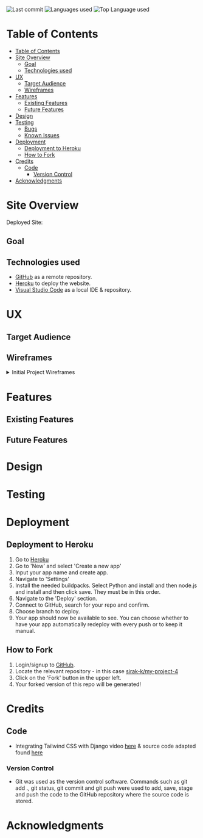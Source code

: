 ![Last commit](https://img.shields.io/github/last-commit/sirak-k/my-project-4) 
![Languages used](https://img.shields.io/github/languages/count/sirak-k/my-project-4)
![Top Language used](https://img.shields.io/github/languages/top/sirak-k/my-project-4)


# Table of Contents

- [Table of Contents](#table-of-contents)
- [Site Overview](#site-overview)
  - [Goal](#goal)
  - [Technologies used](#technologies-used)
- [UX](#ux)
  - [Target Audience](#target-audience)
  - [Wireframes](#wireframes)
- [Features](#features)
  - [Existing Features](#existing-features)
  - [Future Features](#future-features)
- [Design](#design)
- [Testing](#testing)
  - [Bugs](#bugs)
  - [Known Issues](#known-issues)
- [Deployment](#deployment)
  - [Deployment to Heroku](#deployment-to-heroku)
  - [How to Fork](#how-to-fork)
- [Credits](#credits)
  - [Code](#code)
    - [Version Control](#version-control)
- [Acknowledgments](#acknowledgments)
  


# Site Overview
Deployed Site: 

## Goal


## Technologies used


- [GitHub](https://github.com/) as a remote repository.
- [Heroku](https://heroku.com) to deploy the website.
- [Visual Studio Code](https://code.visualstudio.com/) as a local IDE & repository.

# UX
## Target Audience

## Wireframes
<details>
           <summary>Initial Project Wireframes</summary>
           <details>
           <summary>Base Website</summary>
<p>
          <img src="readme_docs/wireframes/home_page.png">
          <br>
          <img src="readme_docs/wireframes/.png">
          <br>
          <img src="readme_docs/wireframes/.png">
          <br>
          <img src="readme_docs/wireframes/.png">
          <br>
          <img src="readme_docs/wireframes/.png">
          <br>
          <img src="readme_docs/wireframes/.png">
          </p>
          </details>
          <details>
          <summary>Profile Pages</summary>
        <p>
          <img src="readme_docs/wireframes/.png">
          <br>
          <img src="readme_docs/wireframes/.png">
          <br>
          <img src="readme_docs/wireframes/.png">
          <br>
          <img src="readme_docs/wireframes/.png">
      </p>
</details>
</details>




# Features

## Existing Features


## Future Features


# Design



# Testing





# Deployment 
## Deployment to Heroku
1. Go to [Heroku](https://dashboard.heroku.com/apps)
2. Go to 'New' and select 'Create a new app'
3. Input your app name and create app.
4. Navigate to 'Settings'
5. Install the needed buildpacks. Select Python and install and then node.js and install and then click save. They must be in this order.
6. Navigate to the 'Deploy' section. 
7. Connect to GitHub, search for your repo and confirm. 
8. Choose branch to deploy.
9. Your app should now be available to see. You can choose whether to have your app automatically redeploy with every push or to keep it manual. 

## How to Fork
1. Login/signup to [GitHub](https://github.com/).
2. Locate the relevant repository - in this case [sirak-k/my-project-4](https://github.com/sirak-k/my-project-4)
3. Click on the 'Fork' button in the upper left.
4. Your forked version of this repo will be generated!
# Credits
## Code
- Integrating Tailwind CSS with Django video [here](https://www.youtube.com/watch?v=lsQVukhwpqQ) & source code adapted found [here](https://github.com/codingforentrepreneurs/django-tailwindcss)


### Version Control
*   Git was used as the version control software. Commands such as git add ., git status, git commit and git push were used to add, save, stage and push the code to the GitHub repository where the source code is stored.



# Acknowledgments

